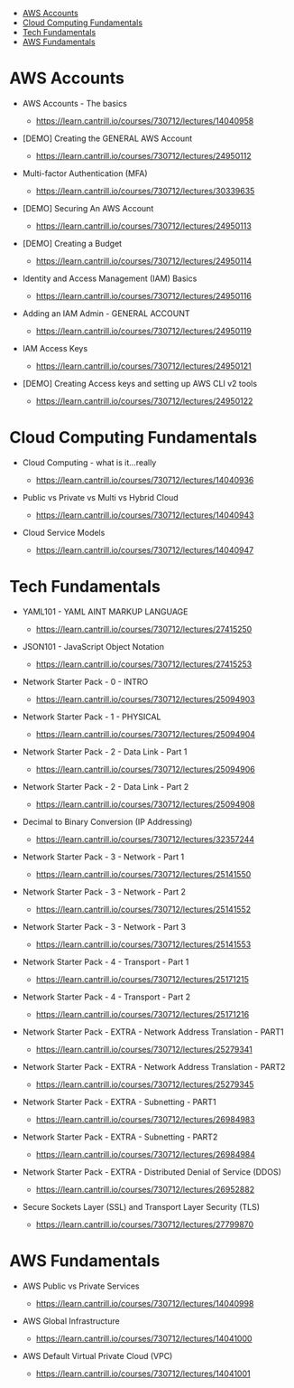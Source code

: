 
<!-- TOC -->

- [AWS Accounts](#aws-accounts)
- [Cloud Computing Fundamentals](#cloud-computing-fundamentals)
- [Tech Fundamentals](#tech-fundamentals)
- [AWS Fundamentals](#aws-fundamentals)

<!-- /TOC -->


# AWS Accounts

- AWS Accounts - The basics
  - https://learn.cantrill.io/courses/730712/lectures/14040958

- [DEMO] Creating the GENERAL AWS Account
  - https://learn.cantrill.io/courses/730712/lectures/24950112

- Multi-factor Authentication (MFA)
  - https://learn.cantrill.io/courses/730712/lectures/30339635

- [DEMO] Securing An AWS Account
  - https://learn.cantrill.io/courses/730712/lectures/24950113

- [DEMO] Creating a Budget
  - https://learn.cantrill.io/courses/730712/lectures/24950114

- Identity and Access Management (IAM) Basics
  - https://learn.cantrill.io/courses/730712/lectures/24950116

- Adding an IAM Admin - GENERAL ACCOUNT
  - https://learn.cantrill.io/courses/730712/lectures/24950119

- IAM Access Keys
  - https://learn.cantrill.io/courses/730712/lectures/24950121

- [DEMO] Creating Access keys and setting up AWS CLI v2 tools
  - https://learn.cantrill.io/courses/730712/lectures/24950122


# Cloud Computing Fundamentals

- Cloud Computing - what is it...really
  - https://learn.cantrill.io/courses/730712/lectures/14040936

- Public vs Private vs Multi vs Hybrid Cloud
  - https://learn.cantrill.io/courses/730712/lectures/14040943

- Cloud Service Models
  - https://learn.cantrill.io/courses/730712/lectures/14040947


# Tech Fundamentals

- YAML101 - YAML AINT MARKUP LANGUAGE
  - https://learn.cantrill.io/courses/730712/lectures/27415250

- JSON101 - JavaScript Object Notation
  - https://learn.cantrill.io/courses/730712/lectures/27415253

- Network Starter Pack - 0 - INTRO
  - https://learn.cantrill.io/courses/730712/lectures/25094903

- Network Starter Pack - 1 - PHYSICAL
  - https://learn.cantrill.io/courses/730712/lectures/25094904

- Network Starter Pack - 2 - Data Link - Part 1
  - https://learn.cantrill.io/courses/730712/lectures/25094906

- Network Starter Pack - 2 - Data Link - Part 2
  - https://learn.cantrill.io/courses/730712/lectures/25094908

- Decimal to Binary Conversion (IP Addressing)
  - https://learn.cantrill.io/courses/730712/lectures/32357244

- Network Starter Pack - 3 - Network - Part 1
  - https://learn.cantrill.io/courses/730712/lectures/25141550

- Network Starter Pack - 3 - Network - Part 2
  - https://learn.cantrill.io/courses/730712/lectures/25141552

- Network Starter Pack - 3 - Network - Part 3
  - https://learn.cantrill.io/courses/730712/lectures/25141553

- Network Starter Pack - 4 - Transport - Part 1
  - https://learn.cantrill.io/courses/730712/lectures/25171215

- Network Starter Pack - 4 - Transport - Part 2
  - https://learn.cantrill.io/courses/730712/lectures/25171216

- Network Starter Pack - EXTRA - Network Address Translation - PART1
  - https://learn.cantrill.io/courses/730712/lectures/25279341

- Network Starter Pack - EXTRA - Network Address Translation - PART2
  - https://learn.cantrill.io/courses/730712/lectures/25279345

- Network Starter Pack - EXTRA - Subnetting - PART1
  - https://learn.cantrill.io/courses/730712/lectures/26984983

- Network Starter Pack - EXTRA - Subnetting - PART2
  - https://learn.cantrill.io/courses/730712/lectures/26984984

- Network Starter Pack - EXTRA - Distributed Denial of Service (DDOS)
  - https://learn.cantrill.io/courses/730712/lectures/26952882

- Secure Sockets Layer (SSL) and Transport Layer Security (TLS)
  - https://learn.cantrill.io/courses/730712/lectures/27799870


# AWS Fundamentals

- AWS Public vs Private Services
  - https://learn.cantrill.io/courses/730712/lectures/14040998

- AWS Global Infrastructure
  - https://learn.cantrill.io/courses/730712/lectures/14041000

- AWS Default Virtual Private Cloud (VPC)
  - https://learn.cantrill.io/courses/730712/lectures/14041001






